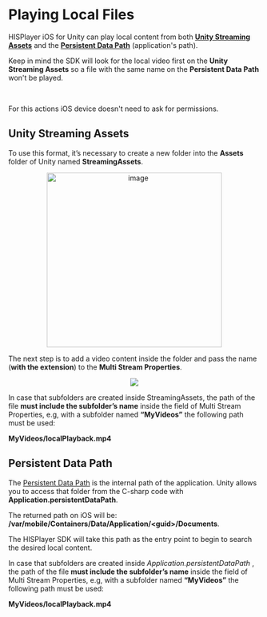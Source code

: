 # Playing Local Files

HISPlayer iOS for Unity can play local content from both [**Unity Streaming Assets**](./local-files.md#Unity-Streaming-Assets) and
the [**Persistent Data Path**](./local-files.md#Persistent-Data-Path) (application's path). 

Keep in mind the SDK will look for the local video first on the **Unity Streaming Assets** so a file with the same name on the 
**Persistent Data Path** won't be played.

<br>

For this actions iOS device doesn't need to ask for permissions.

## Unity Streaming Assets
To use this format, it’s necessary to create a new folder into the **Assets** folder of Unity named **StreamingAssets**.

<p align="center">
<img width="350" alt="image" src="https://github.com/HISPlayer/UnityiOS-SDK/assets/47497948/cc52faf6-b7cb-4121-8e75-a548c0e95280">
</p>

The next step is to add a video content inside the folder and pass the name (**with the extension**) to the **Multi Stream Properties**.
&nbsp;

<p align="center">
<img src="https://github.com/HISPlayer/UnityiOS-SDK/assets/47497948/89411ca9-952e-494b-9bfc-14a6e14b70a1">
</p>

In case that subfolders are created inside StreamingAssets, the path of the file **must include the subfolder’s name** inside the field
of Multi Stream Properties, e.g, with a subfolder named **“MyVideos”** the following path must be used: 

**MyVideos/localPlayback.mp4** 
&nbsp;

## Persistent Data Path
The [Persistent Data Path](https://docs.unity3d.com/ScriptReference/Application-persistentDataPath.html) is the internal path of the application.
Unity allows you to access that folder from the C-sharp code with **Application.persistentDataPath**.

The returned path on iOS will be: **/var/mobile/Containers/Data/Application/\<guid>/Documents**.

The HISPlayer SDK will take this path as the entry point to begin to search the desired local content.

In case that subfolders are created inside *Application.persistentDataPath* , the path of the file **must include the subfolder’s name** inside the field
of Multi Stream Properties, e.g, with a subfolder named **“MyVideos”** the following path must be used: 

**MyVideos/localPlayback.mp4** 
&nbsp;
